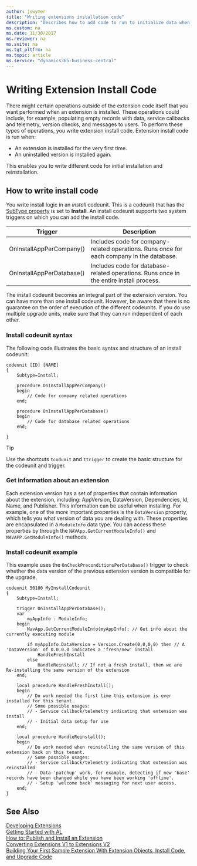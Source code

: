 ```yaml
---
author: jswymer
title: "Writing extensions installation code"
description: "Describes how to add code to run to initialize data when an extension is installed."
ms.custom: na
ms.date: 11/30/2017
ms.reviewer: na
ms.suite: na
ms.tgt_pltfrm: na
ms.topic: article
ms.service: "dynamics365-business-central"
---
```

# Writing Extension Install Code
There might certain operations outside of the extension code itself that you want performed when an extension is installed. These operations could include, for example, populating empty records with data, service callbacks and telemetry, version checks, and messages to users. To perform these types of operations, you write extension install code. Extension install code is run when:

-   An extension is installed for the very first time.
-   An uninstalled version is installed again.

This enables you to write different code for initial installation and reinstallation.

## How to write install code
You write install logic in an *install* codeunit. This is a codeunit that has the [SubType property](properties/devenv-subtype-property-codeunit.md) is set to **Install**. An install codeunit supports two system triggers on which you can add the install code.

|Trigger |Description |
|--------|------------|
|OnInstallAppPerCompany()|Includes code for company-related operations. Runs once for each company in the database.|
|OnInstallAppPerDatabase()|Includes code for database-related operations. Runs once in the entire install process.|

The install codeunit becomes an integral part of the extension version. You can have more than one install codeunit. However, be aware that there is no guarantee on the order of execution of the different codeunits. If you do use multiple upgrade units, make sure that they can run independent of each other.

### Install codeunit syntax
The following code illustrates the basic syntax and structure of an install codeunit:

```
codeunit [ID] [NAME]
{
	Subtype=Install;

	procedure OnInstallAppPerCompany()
	begin
		// Code for company related operations
	end;

	procedure OnInstallAppPerDatabase()
	begin
		// Code for database related operations
	end;

}
```
> [!TIP]
> Use the shortcuts `tcodunit` and `ttrigger` to create the basic structure for the codeunit and trigger.

### Get information about an extension
Each extension version has a set of properties that contain information about the extension, including: AppVersion, DataVersion, Dependencies, Id, Name, and Publisher. This information can be useful when installing. For example, one of the more important properties is the `DataVersion` property, which tells you what version of data you are dealing with. These properties are encapsulated in a `ModuleInfo` data type. You can access these properties by through the `NAVApp.GetCurrentModuleInfo()` and `NAVAPP.GetModuleInfo()` methods.

### Install codeunit example
This example uses the `OnCheckPreconditionsPerDatabase()` trigger to check whether the data version of the previous extension version is compatible for the upgrade.

```
codeunit 50100 MyInstallCodeunit
{
    Subtype=Install;

    trigger OnInstallAppPerDatabase();
    var
        myAppInfo : ModuleInfo;
    begin
        NavApp.GetCurrentModuleInfo(myAppInfo); // Get info about the currently executing module

        if myAppInfo.DataVersion = Version.Create(0,0,0,0) then // A 'DataVersion' of 0.0.0.0 indicates a 'fresh/new' install
            HandleFreshInstall
        else
            HandleReinstall; // If not a fresh install, then we are Re-installing the same version of the extension
    end;

    local procedure HandleFreshInstall();
    begin
        // Do work needed the first time this extension is ever installed for this tenant.
        // Some possible usages:
        // - Service callback/telemetry indicating that extension was install
        // - Initial data setup for use
    end;

    local procedure HandleReinstall();
    begin
        // Do work needed when reinstalling the same version of this extension back on this tenant.
        // Some possible usages:
        // - Service callback/telemetry indicating that extension was reinstalled
        // - Data 'patchup' work, for example, detecting if new 'base' records have been changed while you have been working 'offline'.
        // - Setup 'welcome back' messaging for next user access.
    end;
}

```

## See Also  
[Developing Extensions](devenv-dev-overview.md)  
[Getting Started with AL](devenv-get-started.md)  
[How to: Publish and Install an Extension](devenv-how-publish-and-install-an-extension-v2.md)  
[Converting Extensions V1 to Extensions V2](devenv-upgrade-v1-to-v2-overview.md)  
[Building Your First Sample Extension With Extension Objects, Install Code, and Upgrade Code](devenv-extension-example.md)  
